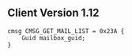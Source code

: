 ## Client Version 1.12

```rust,ignore
cmsg CMSG_GET_MAIL_LIST = 0x23A {
    Guid mailbox_guid;    
}

```
